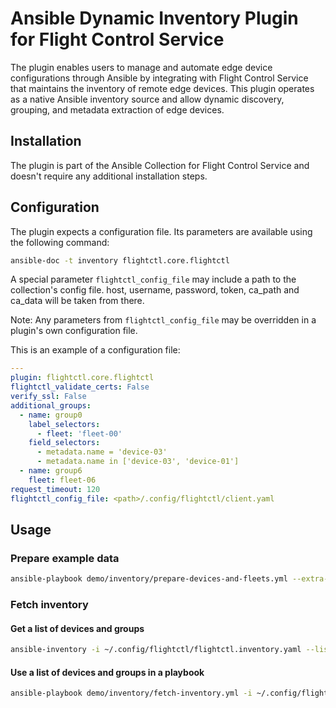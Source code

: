 # Ansible Dynamic Inventory Plugin for Flight Control Service

The plugin enables users to manage and automate edge device configurations through Ansible by integrating with Flight Control Service that maintains the inventory of remote edge devices. This plugin operates as a native Ansible inventory source and allow dynamic discovery, grouping, and metadata extraction of edge devices.

## Installation
The plugin is part of the Ansible Collection for Flight Control Service and doesn't require any additional installation steps.

## Configuration
The plugin expects a configuration file. Its parameters are available using the following command:
```bash
ansible-doc -t inventory flightctl.core.flightctl
```

A special parameter `flightctl_config_file` may include a path to the collection's config file. host, username, password, token, ca_path and ca_data will be taken from there.

Note: Any parameters from `flightctl_config_file` may be overridden in a plugin's own configuration file.

This is an example of a configuration file:
```yaml
---
plugin: flightctl.core.flightctl
flightctl_validate_certs: False
verify_ssl: False
additional_groups:
  - name: group0
    label_selectors:
      - fleet: 'fleet-00'
    field_selectors:
      - metadata.name = 'device-03'
      - metadata.name in ['device-03', 'device-01']
  - name: group6
    fleet: fleet-06
request_timeout: 120
flightctl_config_file: <path>/.config/flightctl/client.yaml
```
## Usage
### Prepare example data
```bash
ansible-playbook demo/inventory/prepare-devices-and-fleets.yml --extra-vars "flightctl_config_file='~/.config/flightctl/client.yaml'"  --extra-vars "flightctl_validate_certs=False"
```

### Fetch inventory
#### Get a list of devices and groups
```bash
ansible-inventory -i ~/.config/flightctl/flightctl.inventory.yaml --list
```
#### Use a list of devices and groups in a playbook
```bash
ansible-playbook demo/inventory/fetch-inventory.yml -i ~/.config/flightctl/flightctl.inventory.yaml
```
